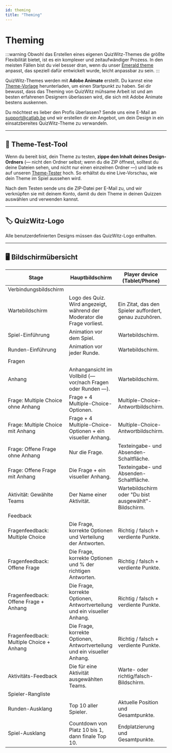 ```yaml
---
id: theming
title: "Theming"
---
```


# Theming

:::warning
Obwohl das Erstellen eines eigenen QuizWitz-Themes die größte Flexibilität bietet, ist es ein komplexer und zeitaufwändiger Prozess. In den meisten Fällen bist du viel besser dran, wenn du unser [Emerald theme](011-emerald-theme.md) anpasst, das speziell dafür entwickelt wurde, leicht anpassbar zu sein.
:::

QuizWitz-Themes werden mit **Adobe Animate** erstellt. Du kannst eine [Theme-Vorlage](https://themes.quizwitz.com/empty/quizwitz-empty-theme.zip) herunterladen, um einen Startpunkt zu haben. Sei dir bewusst, dass das Theming von QuizWitz mühsame Arbeit ist und am besten erfahrenen Designern überlassen wird, die sich mit Adobe Animate bestens auskennen.

Du möchtest es lieber den Profis überlassen? Sende uns eine E-Mail an [support@catlab.be](mailto:support@catlab.be) und wir erstellen dir ein Angebot, um dein Design in ein einsatzbereites QuizWitz-Theme zu verwandeln.

---

## 🧪 Theme-Test-Tool

Wenn du bereit bist, dein Theme zu testen, **zippe den Inhalt deines Design-Ordners** (— nicht den Ordner selbst; wenn du die ZIP öffnest, solltest du deine Dateien sehen, und nicht nur einen einzelnen Ordner —) und lade es auf unseren [Theme-Tester](https://themes.quizwitz.com/) hoch. So erhältst du eine Live-Vorschau, wie dein Theme im Spiel aussehen wird.

Nach dem Testen sende uns die ZIP-Datei per E-Mail zu, und wir verknüpfen sie mit deinem Konto, damit du dein Theme in deinen Quizzen auswählen und verwenden kannst.

---

## 🏷️ QuizWitz-Logo

Alle benutzerdefinierten Designs müssen das QuizWitz-Logo enthalten.

---

## 🖥️ Bildschirmübersicht

| Stage                                                    | Hauptbildschirm                                                                                          | Player device (Tablet/Phone)                         |
| -------------------------------------------------------- | -------------------------------------------------------------------------------------------------------- | ----------------------------------------------------------------------- |
| Verbindungsbildschirm                                    |                                                                                                          |                                                                         |
| Wartebildschirm                                          | Logo des Quiz. Wird angezeigt, während der Moderator die Frage vorliest. | Ein Zitat, das den Spieler auffordert, genau zuzuhören. |
| Spiel-Einführung                                         | Animation vor dem Spiel.                                                                 | Wartebildschirm.                                        |
| Runden-Einführung                                        | Animation vor jeder Runde.                                                               | Wartebildschirm.                                        |
| Fragen                                                   |                                                                                                          |                                                                         |
| Anhang                                                   | Anhangansicht im Vollbild (— vor/nach Fragen oder Runden —).          | Wartebildschirm.                                        |
| Frage: Multiple Choice ohne Anhang       | Frage + 4 Multiple-Choice-Optionen.                                                      | Multiple-Choice-Antwortbildschirm.                      |
| Frage: Multiple Choice mit Anhang        | Frage + 4 Multiple-Choice-Optionen + ein visueller Anhang.                               | Multiple-Choice-Antwortbildschirm.                      |
| Frage: Offene Frage ohne Anhang          | Nur die Frage.                                                                           | Texteingabe- und Absenden-Schaltfläche.                 |
| Frage: Offene Frage mit Anhang           | Die Frage + ein visueller Anhang.                                                        | Texteingabe- und Absenden-Schaltfläche.                 |
| Aktivität: Gewählte Teams                | Der Name einer Aktivität.                                                                | Wartebildschirm oder "Du bist ausgewählt"-Bildschirm.   |
| Feedback                                                 |                                                                                                          |                                                                         |
| Fragenfeedback: Multiple Choice          | Die Frage, korrekte Optionen und Verteilung der Antworten.                               | Richtig / falsch + verdiente Punkte.                    |
| Fragenfeedback: Offene Frage             | Die Frage, korrekte Optionen und % der richtigen Antworten.                              | Richtig / falsch + verdiente Punkte.                    |
| Fragenfeedback: Offene Frage + Anhang    | Die Frage, korrekte Optionen, Antwortverteilung und ein visueller Anhang.                | Richtig / falsch + verdiente Punkte.                    |
| Fragenfeedback: Multiple Choice + Anhang | Die Frage, korrekte Optionen, Antwortverteilung und ein visueller Anhang.                | Richtig / falsch + verdiente Punkte.                    |
| Aktivitäts-Feedback                                      | Die für eine Aktivität ausgewählten Teams.                                               | Warte- oder richtig/falsch-Bildschirm.                  |
| Spieler-Rangliste                                        |                                                                                                          |                                                                         |
| Runden-Ausklang                                          | Top 10 aller Spieler.                                                                    | Aktuelle Position und Gesamtpunkte.                     |
| Spiel-Ausklang                                           | Countdown von Platz 10 bis 1, dann finale Top 10.                                        | Endplatzierung und Gesamtpunkte.                        |
